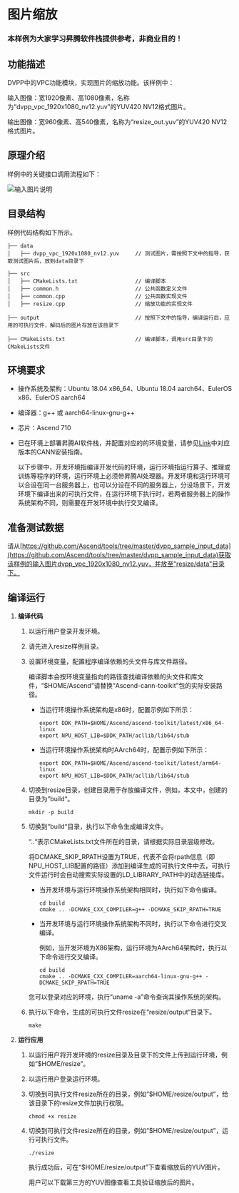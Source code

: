 # 图片缩放<a name="ZH-CN_TOPIC_0000001073131184"></a>

### 本样例为大家学习昇腾软件栈提供参考，非商业目的！

## 功能描述<a name="section09679311389"></a>

DVPP中的VPC功能模块，实现图片的缩放功能。该样例中：

输入图像：宽1920像素、高1080像素，名称为“dvpp_vpc_1920x1080_nv12.yuv”的YUV420 NV12格式图片。

输出图像：宽960像素、高540像素，名称为“resize_out.yuv”的YUV420 NV12格式图片。

## 原理介绍<a name="section19985135703818"></a>

样例中的关键接口调用流程如下：

![输入图片说明](https://support.huaweicloud.com/aclcppdevg-cann51RC1alpha1/figure/zh-cn_image_0000001208632030.png)

## 目录结构<a name="section1394162513386"></a>

样例代码结构如下所示。


```
├── data
│   ├── dvpp_vpc_1920x1080_nv12.yuv     // 测试图片，需按照下文中的指导，获取测试图片后，放到data目录下

├── src
│   ├── CMakeLists.txt                  // 编译脚本
│   ├── common.h                        // 公共函数定义文件
│   ├── common.cpp                      // 公共函数实现文件
│   ├── resize.cpp                      // 缩放功能的实现文件

├── output                              // 按照下文中的指导，编译运行后，应用的可执行文件，解码后的图片存放在该目录下

├── CMakeLists.txt                      // 编译脚本，调用src目录下的CMakeLists文件

```

## 环境要求<a name="section3833348101215"></a>

-   操作系统及架构：Ubuntu 18.04 x86\_64、Ubuntu 18.04 aarch64、EulerOS x86、EulerOS aarch64
-   编译器：g++ 或 aarch64-linux-gnu-g++
-   芯片：Ascend 710
-   已在环境上部署昇腾AI软件栈，并配置对应的的环境变量，请参见[Link](https://www.hiascend.com/document)中对应版本的CANN安装指南。

       以下步骤中，开发环境指编译开发代码的环境，运行环境指运行算子、推理或训练等程序的环境，运行环境上必须带昇腾AI处理器。开发环境和运行环境可以合设在同一台服务器上，也可以分设在不同的服务器上，分设场景下，开发环境下编译出来的可执行文件，在运行环境下执行时，若两者服务器上的操作系统架构不同，则需要在开发环境中执行交叉编译。

## 准备测试数据<a name="section13133171616100"></a>

请从[https://github.com/Ascend/tools/tree/master/dvpp_sample_input_data](https://github.com/Ascend/tools/tree/master/dvpp_sample_input_data)获取该样例的输入图片dvpp_vpc_1920x1080_nv12.yuv，并放至"resize/data"目录下。

## 编译运行<a name="section13133171616172"></a>

1.  **编译代码**

    1. 以运行用户登录开发环境。

    2. 请先进入resize样例目录。
    
    3. 设置环境变量，配置程序编译依赖的头文件与库文件路径。
  
        编译脚本会按环境变量指向的路径查找编译依赖的头文件和库文件，“$HOME/Ascend”请替换“Ascend-cann-toolkit”包的实际安装路径。
   
         -   当运行环境操作系统架构是x86时，配置示例如下所示：
      
             ```
             export DDK_PATH=$HOME/Ascend/ascend-toolkit/latest/x86_64-linux
             export NPU_HOST_LIB=$DDK_PATH/acllib/lib64/stub
             ```
      
         -   当运行环境操作系统架构时AArch64时，配置示例如下所示：
      
             ```
             export DDK_PATH=$HOME/Ascend/ascend-toolkit/latest/arm64-linux
             export NPU_HOST_LIB=$DDK_PATH/acllib/lib64/stub
             ```
   
     4. 切换到resize目录，创建目录用于存放编译文件，例如，本文中，创建的目录为“build“。
   
        ```
        mkdir -p build
        ```
   
     5. 切换到“build“目录，执行以下命令生成编译文件。
   
        “..“表示CMakeLists.txt文件所在的目录，请根据实际目录层级修改。
   
        将DCMAKE\_SKIP\_RPATH设置为TRUE，代表不会将rpath信息（即NPU_HOST_LIB配置的路径）添加到编译生成的可执行文件中去，可执行文件运行时会自动搜索实际设置的LD_LIBRARY_PATH中的动态链接库。
   
        - 当开发环境与运行环境操作系统架构相同时，执行如下命令编译。
   
           ```
           cd build
           cmake .. -DCMAKE_CXX_COMPILER=g++ -DCMAKE_SKIP_RPATH=TRUE
           ```
   
        - 当开发环境与运行环境操作系统架构不同时，执行以下命令进行交叉编译。
   
          例如，当开发环境为X86架构，运行环境为AArch64架构时，执行以下命令进行交叉编译。
          
          ```
          cd build
          cmake .. -DCMAKE_CXX_COMPILER=aarch64-linux-gnu-g++ -DCMAKE_SKIP_RPATH=TRUE
          ```
          
        您可以登录对应的环境，执行“uname -a”命令查询其操作系统的架构。
   
     6. 执行以下命令，生成的可执行文件resize在“resize/output“目录下。
   
         ```
         make
         ```
   
2. **运行应用**

     1. 以运行用户将开发环境的resize目录及目录下的文件上传到运行环境，例如“$HOME/resize”。

     2. 以运行用户登录运行环境。

     3. 切换到可执行文件resize所在的目录，例如“$HOME/resize/output”，给该目录下的resize文件加执行权限。

         ```
         chmod +x resize
         ```

     4. 切换到可执行文件resize所在的目录，例如“$HOME/resize/output”，运行可执行文件。

         ```
         ./resize
         ```

        执行成功后，可在“$HOME/resize/output”下查看缩放后的YUV图片。
        
        用户可以下载第三方的YUV图像查看工具验证缩放后的图片。
